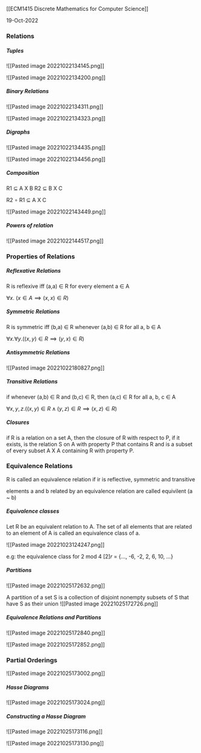 [[ECM1415 Discrete Mathematics for Computer Science]]

19-Oct-2022

### Relations

##### Tuples

![[Pasted image 20221022134145.png]]

![[Pasted image 20221022134200.png]]


##### Binary Relations

![[Pasted image 20221022134311.png]]

![[Pasted image 20221022134323.png]]


##### Digraphs

![[Pasted image 20221022134435.png]]

![[Pasted image 20221022134456.png]]


##### Composition

R1 $\subseteq$ A X B
R2 $\subseteq$ B X C

R2 $\circ$ R1 $\subseteq$ A X C

![[Pasted image 20221022143449.png]]


##### Powers of relation

![[Pasted image 20221022144517.png]]


### Properties of Relations


##### Reflexative Relations

R is reflexive iff (a,a) $\in$ R for every element a $\in$ A

$\forall x.$ ($x \in A \implies (x,x) \in R$)


##### Symmetric Relations

R is symmetric iff (b,a) $\in$ R whenever (a,b) $\in$ R for all a, b $\in$ A

$\forall x. \forall y. ((x,y) \in R \implies (y,x) \in R)$


##### Antisymmetric Relations

![[Pasted image 20221022180827.png]]


##### Transitive Relations

if whenever (a,b) $\in$ R and (b,c) $\in$ R, then (a,c) $\in$ R for all a, b, c $\in$ A

$\forall x, y, z. ((x,y) \in R \land (y,z) \in R \implies (x,z) \in R)$


##### Closures

if R is a relation on a set A, then the closure of R with respect to P, if it exists, is the relation S on A with property P that contains R and is a subset of every subset A X A containing R with property P.


### Equivalence Relations

R is called an equivalence relation if ir is reflective, symmetric and transitive

elements a and b related by an equivalence relation are called equivilent (a ~ b)


##### Equivalence classes

Let R be an equivalent relation to A. The set of all elements that are related to an element of A is called an equivalence class of a.

![[Pasted image 20221023124247.png]]

e.g: the equivalence class for 2 mod 4
$[2]r$ = {..., -6, -2, 2, 6, 10, ...} 

##### Partitions

![[Pasted image 20221025172632.png]]

A partition of a set S is a collection of disjoint nonempty subsets of S that have S as their union
![[Pasted image 20221025172726.png]]


##### Equivalence Relations and Partitions

![[Pasted image 20221025172840.png]]

![[Pasted image 20221025172852.png]]


### Partial Orderings

![[Pasted image 20221025173002.png]]

##### Hasse Diagrams

![[Pasted image 20221025173024.png]]

##### Constructing a Hasse Diagram

![[Pasted image 20221025173116.png]]

![[Pasted image 20221025173130.png]]


